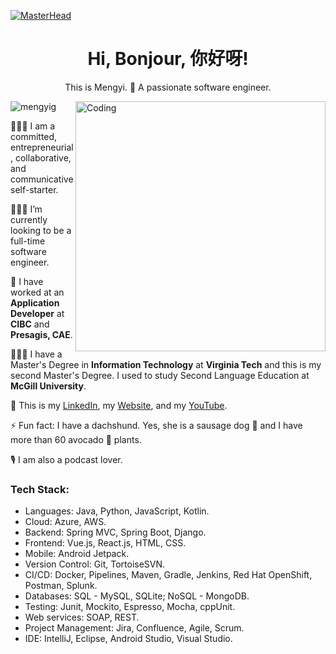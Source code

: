 [![MasterHead](https://mir-s3-cdn-cf.behance.net/project_modules/fs/34220e95746151.5e9ecde696cb0.gif)](https://mengyig.io)

<h1 align="center">Hi, Bonjour, 你好呀!</h1>
<p align="center">This is Mengyi. 🥳 A passionate software engineer.</p>
<img align="right" alt="Coding" width="400" src="https://media0.giphy.com/media/h5vCZ5J3EJBQ7IkvO9/giphy.gif?cid=790b761196ef0c67eb2f8a0990bfc90daf225808545319b7&rid=giphy.gif&ct=s">
<p align="left"> </p>
<p align="left"> <img src="https://komarev.com/ghpvc/?username=mengyig&label=Profile%20views&color=0e75b6&style=flat" alt="mengyig" /> </p>

🙋🏻‍♀️ I am a committed, entrepreneurial, collaborative, and communicative self-starter. 

👩🏻‍💻 I’m currently looking to be a full-time software engineer.

💪 I have worked at an **Application Developer** at **CIBC** and **Presagis, CAE**.

👩🏻‍🎓 I have a Master's Degree in **Information Technology** at **Virginia Tech** and this is my second Master's Degree. I used to study Second Language Education at **McGill University**.

🌱 This is my [LinkedIn](https://www.linkedin.com/in/mengyi-guo/), my [Website](https://mengyig.github.io/#), and my [YouTube](https://www.youtube.com/@Lea-pe7jy).

⚡ Fun fact: I have a dachshund. Yes, she is a sausage dog 🌭 and I have more than 60 avocado 🥑 plants.

🎙️ I am also a podcast lover.

<h3 align="left">Tech Stack:</h3>

- Languages: Java, Python, JavaScript, Kotlin.
- Cloud: Azure, AWS.
- Backend: Spring MVC, Spring Boot, Django.
- Frontend: Vue.js, React.js, HTML, CSS.
- Mobile: Android Jetpack.
- Version Control: Git, TortoiseSVN.
- CI/CD: Docker, Pipelines, Maven, Gradle, Jenkins, Red Hat OpenShift, Postman, Splunk.
- Databases: SQL - MySQL, SQLite; NoSQL - MongoDB.
- Testing: Junit, Mockito, Espresso, Mocha, cppUnit.
- Web services: SOAP, REST.
- Project Management: Jira, Confluence, Agile, Scrum.
- IDE: IntelliJ, Eclipse, Android Studio, Visual Studio.
